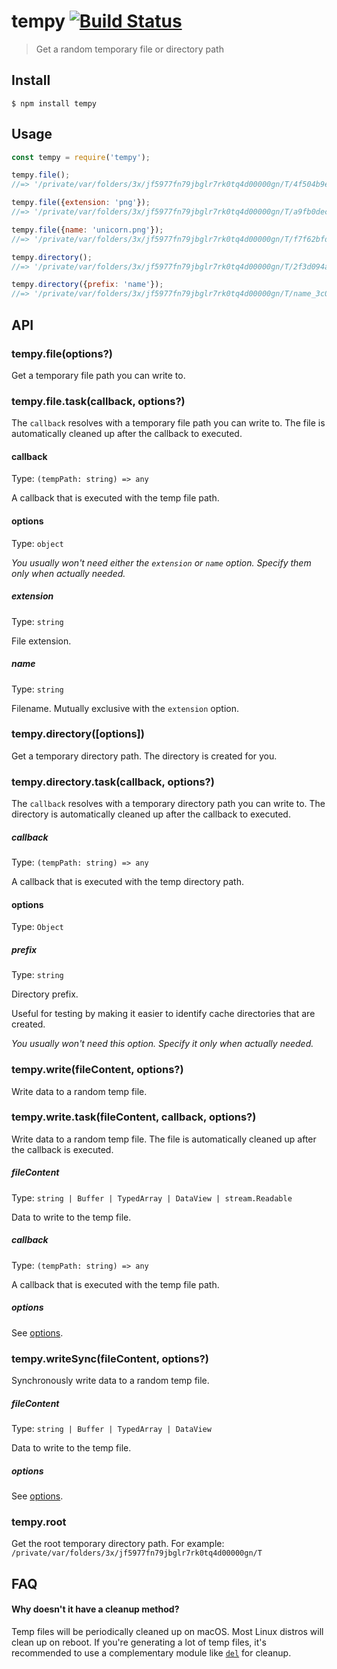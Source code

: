 # tempy [![Build Status](https://travis-ci.com/sindresorhus/tempy.svg?branch=master)](https://travis-ci.com/github/sindresorhus/tempy)

> Get a random temporary file or directory path

## Install

```
$ npm install tempy
```

## Usage

```js
const tempy = require('tempy');

tempy.file();
//=> '/private/var/folders/3x/jf5977fn79jbglr7rk0tq4d00000gn/T/4f504b9edb5ba0e89451617bf9f971dd'

tempy.file({extension: 'png'});
//=> '/private/var/folders/3x/jf5977fn79jbglr7rk0tq4d00000gn/T/a9fb0decd08179eb6cf4691568aa2018.png'

tempy.file({name: 'unicorn.png'});
//=> '/private/var/folders/3x/jf5977fn79jbglr7rk0tq4d00000gn/T/f7f62bfd4e2a05f1589947647ed3f9ec/unicorn.png'

tempy.directory();
//=> '/private/var/folders/3x/jf5977fn79jbglr7rk0tq4d00000gn/T/2f3d094aec2cb1b93bb0f4cffce5ebd6'

tempy.directory({prefix: 'name'});
//=> '/private/var/folders/3x/jf5977fn79jbglr7rk0tq4d00000gn/T/name_3c085674ad31223b9653c88f725d6b41'
```

## API

### tempy.file(options?)

Get a temporary file path you can write to.

### tempy.file.task(callback, options?)

The `callback` resolves with a temporary file path you can write to. The file is automatically cleaned up after the callback to executed.

#### callback

Type: `(tempPath: string) => any`

A callback that is executed with the temp file path.

#### options

Type: `object`

*You usually won't need either the `extension` or `name` option. Specify them only when actually needed.*

##### extension

Type: `string`

File extension.

##### name

Type: `string`

Filename. Mutually exclusive with the `extension` option.

### tempy.directory([options])

Get a temporary directory path. The directory is created for you.

### tempy.directory.task(callback, options?)

The `callback` resolves with a temporary directory path you can write to. The directory is automatically cleaned up after the callback to executed.

##### callback

Type: `(tempPath: string) => any`

A callback that is executed with the temp directory path.

#### options

Type: `Object`

##### prefix

Type: `string`

Directory prefix.

Useful for testing by making it easier to identify cache directories that are created.

*You usually won't need this option. Specify it only when actually needed.*

### tempy.write(fileContent, options?)

Write data to a random temp file.

### tempy.write.task(fileContent, callback, options?)

Write data to a random temp file. The file is automatically cleaned up after the callback is executed.

##### fileContent

Type: `string | Buffer | TypedArray | DataView | stream.Readable`

Data to write to the temp file.

##### callback

Type: `(tempPath: string) => any`

A callback that is executed with the temp file path.

##### options

See [options](#options).

### tempy.writeSync(fileContent, options?)

Synchronously write data to a random temp file.

##### fileContent

Type: `string | Buffer | TypedArray | DataView`

Data to write to the temp file.

##### options

See [options](#options).

### tempy.root

Get the root temporary directory path. For example: `/private/var/folders/3x/jf5977fn79jbglr7rk0tq4d00000gn/T`

## FAQ

#### Why doesn't it have a cleanup method?

Temp files will be periodically cleaned up on macOS. Most Linux distros will clean up on reboot. If you're generating a lot of temp files, it's recommended to use a complementary module like [`del`](https://github.com/sindresorhus/del) for cleanup.
